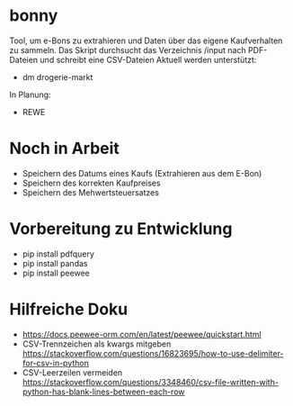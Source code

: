 # bonny
Tool, um e-Bons zu extrahieren und Daten über das eigene Kaufverhalten zu sammeln.
Das Skript durchsucht das Verzeichnis /input nach PDF-Dateien und schreibt eine CSV-Dateien 
Aktuell werden unterstützt:
* dm drogerie-markt

In Planung:
* REWE

# Noch in Arbeit
* Speichern des Datums eines Kaufs (Extrahieren aus dem E-Bon)
* Speichern des korrekten Kaufpreises
* Speichern des Mehwertsteuersatzes

# Vorbereitung zu Entwicklung

* pip install pdfquery
* pip install pandas
* pip install peewee

# Hilfreiche Doku

* https://docs.peewee-orm.com/en/latest/peewee/quickstart.html
* CSV-Trennzeichen als kwargs mitgeben https://stackoverflow.com/questions/16823695/how-to-use-delimiter-for-csv-in-python
* CSV-Leerzeilen vermeiden https://stackoverflow.com/questions/3348460/csv-file-written-with-python-has-blank-lines-between-each-row